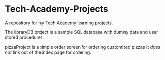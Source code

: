 # Tech-Academy-Projects

A repository for my Tech Academy learning projects.

The libraryDB project is a sample SQL database with dummy
data and user stored procedures.

pizzaProject is a simple order screen for ordering customized pizzas
It *does not* link out of the index page for ordering.